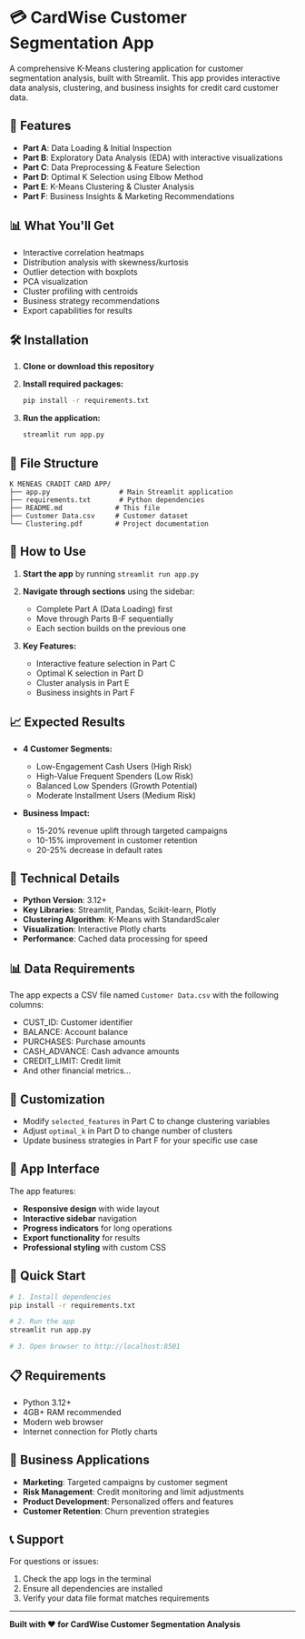 # 💳 CardWise Customer Segmentation App

A comprehensive K-Means clustering application for customer segmentation analysis, built with Streamlit. This app provides interactive data analysis, clustering, and business insights for credit card customer data.

## 🚀 Features

- **Part A**: Data Loading & Initial Inspection
- **Part B**: Exploratory Data Analysis (EDA) with interactive visualizations
- **Part C**: Data Preprocessing & Feature Selection
- **Part D**: Optimal K Selection using Elbow Method
- **Part E**: K-Means Clustering & Cluster Analysis
- **Part F**: Business Insights & Marketing Recommendations

## 📊 What You'll Get

- Interactive correlation heatmaps
- Distribution analysis with skewness/kurtosis
- Outlier detection with boxplots
- PCA visualization
- Cluster profiling with centroids
- Business strategy recommendations
- Export capabilities for results

## 🛠️ Installation

1. **Clone or download this repository**
2. **Install required packages:**
   ```bash
   pip install -r requirements.txt
   ```

3. **Run the application:**
   ```bash
   streamlit run app.py
   ```

## 📁 File Structure

```
K MENEAS CRADIT CARD APP/
├── app.py                 # Main Streamlit application
├── requirements.txt       # Python dependencies
├── README.md             # This file
├── Customer Data.csv     # Customer dataset
└── Clustering.pdf        # Project documentation
```

## 🎯 How to Use

1. **Start the app** by running `streamlit run app.py`
2. **Navigate through sections** using the sidebar:
   - Complete Part A (Data Loading) first
   - Move through Parts B-F sequentially
   - Each section builds on the previous one

3. **Key Features:**
   - Interactive feature selection in Part C
   - Optimal K selection in Part D
   - Cluster analysis in Part E
   - Business insights in Part F

## 📈 Expected Results

- **4 Customer Segments:**
  - Low-Engagement Cash Users (High Risk)
  - High-Value Frequent Spenders (Low Risk)
  - Balanced Low Spenders (Growth Potential)
  - Moderate Installment Users (Medium Risk)

- **Business Impact:**
  - 15-20% revenue uplift through targeted campaigns
  - 10-15% improvement in customer retention
  - 20-25% decrease in default rates

## 🔧 Technical Details

- **Python Version**: 3.12+
- **Key Libraries**: Streamlit, Pandas, Scikit-learn, Plotly
- **Clustering Algorithm**: K-Means with StandardScaler
- **Visualization**: Interactive Plotly charts
- **Performance**: Cached data processing for speed

## 📊 Data Requirements

The app expects a CSV file named `Customer Data.csv` with the following columns:
- CUST_ID: Customer identifier
- BALANCE: Account balance
- PURCHASES: Purchase amounts
- CASH_ADVANCE: Cash advance amounts
- CREDIT_LIMIT: Credit limit
- And other financial metrics...

## 🎨 Customization

- Modify `selected_features` in Part C to change clustering variables
- Adjust `optimal_k` in Part D to change number of clusters
- Update business strategies in Part F for your specific use case

## 📱 App Interface

The app features:
- **Responsive design** with wide layout
- **Interactive sidebar** navigation
- **Progress indicators** for long operations
- **Export functionality** for results
- **Professional styling** with custom CSS

## 🚀 Quick Start

```bash
# 1. Install dependencies
pip install -r requirements.txt

# 2. Run the app
streamlit run app.py

# 3. Open browser to http://localhost:8501
```

## 📋 Requirements

- Python 3.12+
- 4GB+ RAM recommended
- Modern web browser
- Internet connection for Plotly charts

## 🎯 Business Applications

- **Marketing**: Targeted campaigns by customer segment
- **Risk Management**: Credit monitoring and limit adjustments
- **Product Development**: Personalized offers and features
- **Customer Retention**: Churn prevention strategies

## 📞 Support

For questions or issues:
1. Check the app logs in the terminal
2. Ensure all dependencies are installed
3. Verify your data file format matches requirements

---

**Built with ❤️ for CardWise Customer Segmentation Analysis**
